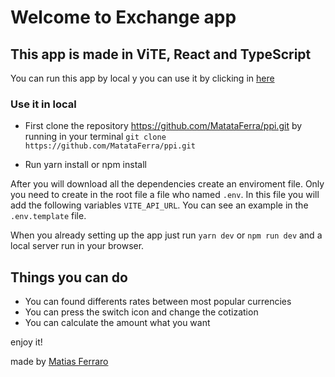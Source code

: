 # Welcome to Exchange app

## This app is made in ViTE, React and TypeScript

You can run this app by local y you can use it by clicking in [here](https://chipper-naiad-a2d83e.netlify.app/)

### Use it in local

- First clone the repository https://github.com/MatataFerra/ppi.git by running in your terminal `git clone https://github.com/MatataFerra/ppi.git`

- Run yarn install or npm install

After you will download all the dependencies create an enviroment file. Only you need to create in the root file a file who named `.env`. In this file you will add the following variables `VITE_API_URL`. You can see an example in the `.env.template` file.

When you already setting up the app just run `yarn dev` or `npm run dev` and a local server run in your browser.

## Things you can do

- You can found differents rates between most popular currencies
- You can press the switch icon and change the cotization
- You can calculate the amount what you want

enjoy it!

made by [Matias Ferraro](https://matataferra.com.ar)
